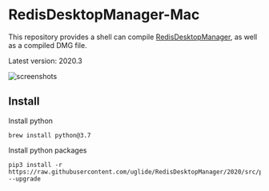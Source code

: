 # RedisDesktopManager-Mac

This repository provides a shell can compile [RedisDesktopManager](https://github.com/uglide/RedisDesktopManager), as well as a compiled DMG file.

Latest version: 2020.3

![screenshots](https://raw.githubusercontent.com/zgr0629/RedisDesktopManager-Mac/master/screenshots.png)

## Install

Install python

```shell
brew install python@3.7
```

Install python packages

```shell
pip3 install -r https://raw.githubusercontent.com/uglide/RedisDesktopManager/2020/src/py/requirements.txt --upgrade
```